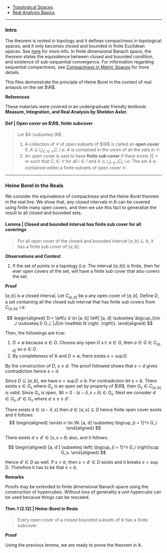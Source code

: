 - [Topological Spaces](../Topological%20Spaces.md). 
- [Real Analysis Basics](Real%20Analysis%20Basics.md). 
---
### **Intro**

The theorem is rooted in topology and it defines compactness in topological spaces, and it only becomes closed and bounded in finite Euclidean spaces. 
See [here](https://en.wikipedia.org/wiki/Heine%E2%80%93Borel_theorem) for more info. 
In finite dimensional Banach space, the theorem states the equivalence between closed and bounded condition, and existence of sub-sequential convergence. 
For information regarding sequential compactness, see [Compactness in Metric Spaces](../../MATH%20601%20Functional%20Analysis,%20Measure%20Theory/Functional%20Spaces/Compactness%20in%20Metric%20Spaces.md) for more details. 

This files demonstrate the principle of Heine Borel in the context of real anlaysis on the set $\R$. 

**References**

These materials were covered in an undergraduate friendly textbook: **Measure, Integration, and Real Analysis by Sheldon Axler.** 


#### **Def | Open cover on $\R$, finite subcover**
> Let $A \subseteq \R$. 
> 1. A collection of $\mathcal C$ of open subsets of $\R$ is called an **open cover** if, $A \subseteq \bigcup_{C \in \mathcal C} C$, i.e: A is contained in the union of all the sets in $\mathcal C$. 
> 2. An open cover is said to have **finite sub cover** if there exists $|I| < \infty$ such that $C_i \in \mathcal C$ for all $i \in I$ and $A \subseteq \bigcup_{i \in I}C_i$; i.e: The set $A$ is contained within a finite subsets of open cover $\mathcal C$. 


---
### **Heine Borel in the Reals**

We consider the equivalence of compactness and the Heine Borel theorem in the real line. 
We show that, any closed intervals in $\mathbb R$ can be covered using finite many open covers, and then we use this fact to generalize the result to all closed and bounded sets. 

#### **Lemma | Closed and bounded interval has finite sub cover for all coverings**
> For all open cover of the closed and bounded interval $[a, b]\subseteq \mathbb R$, it has a finite sub cover of $[a, b]$. 

**Observations and Context**

1. If the set of points in a topology (i.e: The interval $[a, b]$) is finite, then for ever open covers of the set, will have a finite sub cover that also covers the set. 

**Proof**

$[a, b]$ is a closed interval, Let $C_{[a, b]}$ be a any open cover of $[a, b]$. 
Define $D$, a set containing all the closed sub interval that has finite sub covers from $C_{[a, b]}$, i.e: 

$$
\begin{aligned}
    D:= \left\{
        d \in [a, b]
        \left|
            [a, d] \subseteq \bigcup_{i\in J \subseteq I} G_i, 
            |J|\in \mathbb N
        \right.
    \right\}.
\end{aligned}
$$

Then, the followings are true: 

1. $D\neq \emptyset$ because $a\in D$. Choose any open $G$ s.t: $a \in G$, then $a \in G \in C_{[a, b]}$ so $a \in D$. 
2. By completeness of $\mathbb R$ and $D \neq \emptyset$, there exists $s = \sup D$. 

By the construction of $D$, $s \le d$. The proof followed shows that $s < d$ gives contradiction hence $s = d$. 

Since $D\subseteq [a, b]$, we have $s = \sup D \le b$. 
For contradiction let $s < b$. 
There exists $s\in G_s$ where $G_s$ is an open set by property of $\R$, then $G_s \in C_{[a, b]}$ is valid.
Since $G_s$ is open, $\exists \delta > 0 : (s - \delta, s + \delta) \in G_s$. 
Next we consider $d \in G_s, d' \in G_s$ where $d \le s \le d'$. 

There exists $d \in (s - \delta, s]$ then $d \in [a, s] \subseteq D$ hence finite open cover exists and it follows: 
$$
\begin{aligned}
    \exists n \in \N: [a, d] \subseteq \bigcup_{i = 1}^n G_i. 
\end{aligned}
$$

There exists $d \le d'\in [s, s + \delta)$ also, and it follows: 

$$
\begin{aligned}
    [a, d'] \subseteq \left(
        \bigcup_{i = 1}^n G_i
    \right)\cup G_s. 
\end{aligned}
$$

Hence $d' \in D$ as well. 
If $s < b$, then $s < d'\in D$ exists and it breaks $s = \sup D$. 
Therefore it has to be that $s = b$. 


**Remarks**

Proofs may be extended to finite dimensional Banach space using the construction of hypercubes. 
Without loss of generality a unit hypercube can be used because things can be rescaled. 


#### **Thm-1 (2.12) | Heine-Borel in Reals**
> Every open cover of a closed bounded subsets of $\mathbb R$ has a finite subcover. 

**Proof**

Using the previous lemma, we are ready to prove the theorem in $\mathbb R$. 
